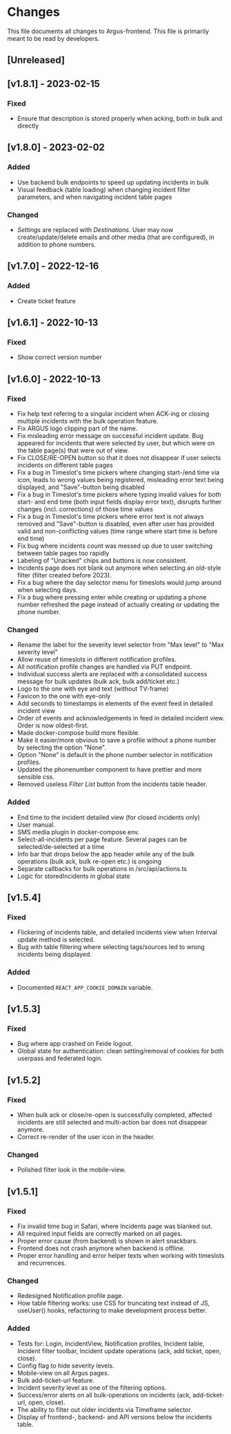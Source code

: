 # Changes
This file documents all changes to Argus-frontend. This file is primarily meant to be read by developers.

## [Unreleased]

## [v1.8.1] - 2023-02-15

### Fixed

- Ensure that description is stored properly when acking, both in bulk and directly

## [v1.8.0] - 2023-02-02

### Added

- Use backend bulk endpoints to speed up updating incidents in bulk
- Visual feedback (table loading) when changing incident filter parameters, and when navigating incident table pages


### Changed


- _Settings_ are replaced with _Destinations_. User may now create/update/delete emails and other media (that are configured), in addition to phone numbers.




## [v1.7.0] - 2022-12-16

### Added
- Create ticket feature


## [v1.6.1] - 2022-10-13

### Fixed

- Show correct version number

## [v1.6.0] - 2022-10-13

### Fixed

- Fix help text refering to a singular incident when ACK-ing or closing multiple incidents with the bulk operation feature.
- Fix ARGUS logo clipping part of the name.
- Fix misleading error message on successful incident update. Bug appeared for incidents that were selected by user, but which were on the table page(s) that were out of view.
- Fix CLOSE/RE-OPEN button so that it does not disappear if user selects incidents on different table pages
- Fix a bug in Timeslot's time pickers where changing start-/end time via icon, leads to wrong values being registered, misleading error text being displayed, and "Save"-button being disabled
- Fix a bug in Timeslot's time pickers where typing invalid values for both start- and end time (both input fields display error text), disrupts further changes (incl. corrections) of those time values
- Fix a bug in Timeslot's time pickers where error text is not always removed and "Save"-button is disabled, even after user has provided valid and non-conflicting values (time range where start time is before end time)
- Fix bug where incidents count was messed up due to user switching between table pages too rapidly
- Labeling of "Unacked" chips and buttons is now consistent.
- Incidents page does not blank out anymore when selecting an old-style filter (filter created before 2023).
- Fix a bug where the day selector menu for timeslots would jump around when selecting days.
- Fix a bug where pressing enter while creating or updating a phone number refreshed the page instead of actually
creating or updating the phone number.

### Changed

- Rename the label for the severity level selector from "Max level" to "Max severity level"
- Allow reuse of timeslots in different notification profiles.
- All notification profile changes are handled via PUT endpoint.
- Individual success alerts are replaced with a consolidated success message for bulk updates (bulk ack, bulk add/ticket etc.)
- Logo to the one with eye and text (without TV-frame)
- Favicon to the one with eye-only
- Add seconds to timestamps in elements of the event feed in detailed incident view
- Order of events and acknowledgements in feed in detailed incident view. Order is now oldest-first.
- Made docker-compose build more flexible.
- Make it easier/more obvious to save a profile without a phone number by selecting the option "None".
- Option "None" is default in the phone number selector in notification profiles.
- Updated the phonenumber component to have prettier and more sensible css.
- Removed useless _Filter List_ button from the incidents table header.

### Added

- End time to the incident detailed view (for closed incidents only)
- User manual.
- SMS media plugin in docker-compose env.
- Select-all-incidents per page feature. Several pages can be selected/de-selected at a time
- Info bar that drops below the app header while any of the bulk operations (bulk ack, bulk re-open etc.) is ongoing
- Separate callbacks for bulk operations in /src/api/actions.ts
- Logic for storedIncidents in global state

## [v1.5.4]

### Fixed

- Flickering of incidents table, and detailed incidents view when Interval update method is selected.
- Bug with table filtering where selecting tags/sources led to wrong incidents being displayed.

### Added

- Documented `REACT_APP_COOKIE_DOMAIN` variable.

## [v1.5.3]

### Fixed
- Bug where app crashed on Feide logout.
- Global state for authentication: clean setting/removal of cookies for both userpass and federated login.

## [v1.5.2]

### Fixed

- When bulk ack or close/re-open is successfully completed, affected incidents are still selected and multi-action bar does not disappear anymore.
- Correct re-render of the user icon in the header.

### Changed

- Polished filter look in the mobile-view.

## [v1.5.1]

### Fixed

- Fix invalid time bug in Safari, where Incidents page was blanked out.
- All required input fields are correctly marked on all pages.
- Proper error cause (from backend) is shown in alert snackbars.
- Frontend does not crash anymore when backend is offline.
- Proper error handling and error helper texts when working with timeslots and recurrences.

### Changed

- Redesigned Notification profile page.
- How table filtering works: use CSS for truncating text instead of JS, useUser() hooks, refactoring to make development process better.

### Added

- Tests for: Login, IncidentView, Notification profiles, Incident table, Incident filter toolbar, Incident update operations (ack, add ticket, open, close).
- Config flag to hide severity levels.
- Mobile-view on all Argus pages.
- Bulk add-ticket-url feature.
- Incident severity level as one of the filtering options.
- Success/error alerts on all bulk-operations on incidents (ack, add-ticket-url, open, close).
- The ability to filter out older incidents via Timeframe selector.
- Display of frontend-, backend- and API versions below the incidents table.
